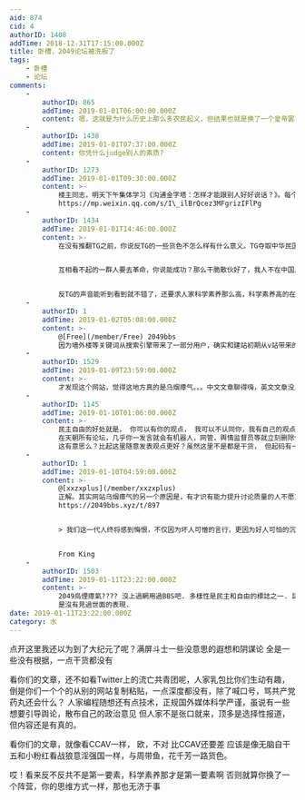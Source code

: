 ```yaml
---
aid: 874
cid: 4
authorID: 1408
addTime: 2018-12-31T17:15:00.000Z
title: 卧槽，2049论坛被洗板了
tags:
    - 卧槽
    - 论坛
comments:
    -
        authorID: 865
        addTime: 2019-01-01T06:00:00.000Z
        content: 嗯，这就是为什么历史上那么多农民起义，但结果也就是换了一个皇帝罢了
    -
        authorID: 1438
        addTime: 2019-01-01T07:37:00.000Z
        content: 你凭什么judge别人的素质?
    -
        authorID: 1273
        addTime: 2019-01-01T09:30:00.000Z
        content: >-
            楼主同志，明天下午集体学习《沟通金字塔：怎样才能跟别人好好说话？》。每个人交1篇不少于5000字的心得体会。
            https://mp.weixin.qq.com/s/I\_ilBrQcez3MFgrizIFlPg
    -
        authorID: 1434
        addTime: 2019-01-01T14:46:00.000Z
        content: >-
            在没有推翻TG之前，你说反TG的一些货色不怎么样有什么意义。TG夺取中华民国大陆领土的时候，会说反青天白日的农村人上不得台面，没文化，不配民主，不能投票，不适合看国外社交网络吗？


            互相看不起的一群人要去革命，你说能成功？那么干脆散伙好了，我人不在中国反正无所谓。


            反TG的声音能听到看到就不错了，还要求人家科学素养那么高，科学素养高的在赵家拿着钱闷不做声呢。我反正不做高要求，TG骗人的手段难道很高明，还不是一眼被看穿。
    -
        authorID: 1
        addTime: 2019-01-02T05:08:00.000Z
        content: >-
            @[Free](/member/Free) 2049bbs
            因为墙外楼等关键词从搜索引擎带来了一部分用户，确实和建站初期从v站带来的用户属性很不相同。为反而反的现象也的确存在，我也通过回复一些帖子支出了一些人的问题，希望以后大家发言尽量有事实依据，有新闻来源，不空泛。
    -
        authorID: 1529
        addTime: 2019-01-09T23:59:00.000Z
        content: >-
            才发现这个网站，觉得这地方真的是乌烟瘴气。。。中文文章聊得嗨，英文文章没人回;弱智说法到处传，说发网址会暴露信息的、左一句佛又一句古的;个个假装高大上，什么心学什么信仰都来了;更不用说有一堆疑似轮子的玩意在刷屏。。。放弃这个地方吧，你说得对
    -
        authorID: 1145
        addTime: 2019-01-10T01:06:00.000Z
        content: >-
            民主自由的好处就是， 你可以有你的观点， 我可以不认同你，我有自己的观点， 但是我尊重你的发言。 这个才是最重要的地方。
            在天朝所有论坛，几乎你一发言就会有机器人，网管，舆情监督员等就立刻删除你的言论了，
            这有意思么？比起这里随意发表观点更好？虽然这里不是都是干货， 但起码有一个自由的空间给你，
    -
        authorID: 1
        addTime: 2019-01-10T04:59:00.000Z
        content: >-
            @[xxzxplus](/member/xxzxplus)
            正解。其实网站乌烟瘴气的另一个原因是，有才识有能力提升讨论质量的人不愿意多说，盛行犬儒。
            https://2049bbs.xyz/t/897


            > 我们这一代人终将感到悔恨，不仅因为坏人可憎的言行，更因为好人可怕的沉默。


            From King
    -
        authorID: 1503
        addTime: 2019-01-11T23:22:00.000Z
        content: >-
            2049烏煙瘴氣???? 沒上過網用過BBS吧. 多樣性是民主和自由的標誌之一. 認為都是用替同樣腔調說同樣的話才對,
            是沒有見過世面的表現.
date: 2019-01-11T23:22:00.000Z
category: 水
---
```


点开这里我还以为到了大纪元了呢？满屏斗士一些没意思的遐想和阴谋论 全是一些没有根据，一点干货都没有

看你们的文章，还不如看Twitter上的流亡共青团呢，人家乳包比你们生动有趣，倒是你们一个个的从别的网站复制粘贴，一点深度都没有，除了喊口号，骂共产党药丸还会什么？ 人家编程随想还有点技术，正规国外媒体科学严谨，虽说有一些想要引导舆论，散布自己的政治意见 但人家不是张口就来，顶多是选择性报道，但内容还是有真的。

看你们的文章，就像看CCAV一样， 欧，不对 比CCAV还要差 应该是像无脑自干五和小粉红看战狼意淫强国一样，与周带鱼，花千芳一路货色。

哎！看来反不反共不是第一要素，科学素养那才是第一要素啊 否则就算你换了一个阵营，你的思维方式一样，那也无济于事

